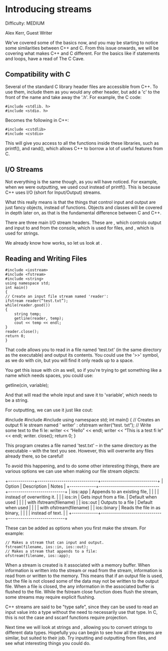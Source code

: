 Introducing streams
===================

Difficulty: MEDIUM

Alex Kerr, Guest Writer


We've covered some of the basics now, and you
may be starting to notice some similarities
between C++ and C. From this issue onwards,
we will be covering what makes C++ and C
different. For the basics like if statements and
loops, have a read of The C Cave.


Compatibility with C
--------------------
Several of the standard C library header files are
accessible from C++. To use them, include them
as you would any other header, but add a 'c' to
the front of the name and take away the '.h'. For
example, the C code:

    #include <stdlib. h>
    #include <stdio. h>

Becomes the following in C++:

    #include <cstdlib>
    #include <cstdio>

This will give you access to all the functions
inside these libraries, such as printf(), and
rand(), which allows C++ to borrow a lot of useful
features from C.


I/O Streams
------------
Not everything is the same though, as you will
have noticed. For example, when we were
outputting, we used cout instead of printf(). This
is because C++ uses I/O (short for Input/Output)
streams.

What this really means is that the things that
control input and output are just fancy objects,
instead of functions. Objects and classes will be
covered in depth later on, as that is the
fundamental difference between C and C++.

There are three main I/O stream headers. These
are <iostream>, which controls output and input
to and from the console, <fstream> which is used
for files, and <sstream>, which is used for
strings.

We already know how <iostream> works, so let
us look at <fstream>.


Reading and Writing Files
-------------------------
    #include <iostream>
    #include <fstream>
    #include <string>
    using namespace std;
    int main()
    {
    // Create an input file stream named 'reader':
    ifstream reader(“test.txt”);
    while(reader.good())
    {
        string temp;
        getline(reader, temp);
        cout << temp << endl;
    }
    reader.close();
    return 0;
    }

That code allows you to read in a file named
'test.txt' (in the same directory as the executable)
and output its contents. You could use the '>>'
symbol, as we do with cin, but you will find it only
reads up to a space.

You get this issue with cin as well, so if you're
trying to get something like a name which needs
spaces, you could use:

  getline(cin, variable);

And that will read the whole input and save it to
'variable', which needs to be a string.

For outputting, we can use it just like cout:

  #include <iostream>
  #include <fstream>
  #include <string>
  using namespace std;
  int main()
  {
    // Creates an output fi le stream named ' writer' :
    ofstream writer(“test. txt”);
    // Write some text to the fi le:
    writer << “Hello” << endl;
    writer << “This is a test fi le” << endl;
    writer. close();
    return 0;
  }

This program creates a file named 'test.txt' – in
the same directory as the executable – with the
text you see. However, this will overwrite any
files already there, so be careful!

To avoid this happening, and to do some other
interesting things, there are various options we
can use when making our file stream objects:

+-------------+------------------------------+----------------------------+
|   Option    |         Description          |           Notes            |
+-------------+------------------------------+----------------------------+
| ios::app    | Appends to an existing file, |                            |
|             | instead of overwriting it.   |                            |
| ios::in     | Gets input from a file.      | Default when used          |
|             |                              | with ifstream(filename)    |
| ios::out    | Outputs to a file            | Default when used          |
|             |                              | with ofstream(filename)    |
| ios::binary | Reads the file in as binary, |                            |
|             | instead of text.             |                            |
+-------------+------------------------------+----------------------------+

These can be added as options when you first make the stream. For example:

    // Makes a stream that can input and output.
    fstream(filename, ios::in, ios::out);
    // Makes a stream that appends to a file:
    ofstream(filename, ios::app);

When a stream is created is it associated with a
memory buffer. When information is written into
the stream or read from the stream, information
is read from or written to the memory. This
means that if an output file is used, but the file is
not closed some of the data may not be written to
the output file. When a file is closed, the any
information in the associated buffer is flushed to
the file. While the fstream close function does
flush the stream, some streams may require
explicit flushing.

C++ streams are said to be "type safe", since
they can be used to read an input value into a
type without the need to necessarily use that
type. In C, this is not the case and sscanf
functions require projection.

Next time we will look at strings and <sstream>,
allowing you to convert strings to different data
types. Hopefully you can begin to see how all the
streams are similar, but suited to their job. Try
inputting and outputting from files, and see what
interesting things you could do.
